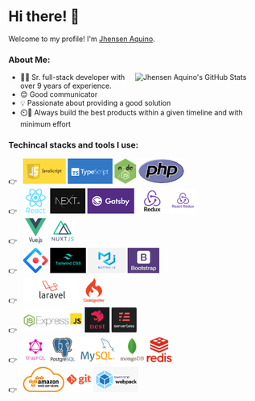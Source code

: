 # Hi there! 👋

Welcome to my profile! I'm [Jhensen Aquino](https://github.com/jhensena).

### About Me:

<img width="50%" align="right" alt="Jhensen Aquino's GitHub Stats" src="https://github-readme-stats.vercel.app/api?username=jhensena&show_icons=true&hide_border=false&title_color=ff652f&icon_color=FFE400&bg_color=09131B&text_color=ffffff&border_color=0c1a25" />

- 👨‍💻 Sr. full-stack developer with over 9 years of experience.
- 😊 Good communicator
- 💡 Passionate about providing a good solution
- ⏲️💪 Always build the best products within a given timeline and with minimum effort

### Techincal stacks and tools I use:

<div>
  <div class="skills-area">
    👉&nbsp;&nbsp;
    <img alt="JavaScript" src="assets/javascript.png" height="50px" />
    <img alt="TypeScript" src="assets/typescript.png" height="50px" />
    <img alt="Node.js" src="assets/node.jpeg" height="50px" />
    <img alt="PHP" src="assets/php.png" height="50px" />
  </div>
  <div class="skills-area">
    👉&nbsp;&nbsp;
    <img alt="React" src="assets/react.svg" height="50px" />
    <img alt="Next.js" src="assets/next.png" height="50px" />
    <img alt="Gatsby.js" src="assets/gatsby.png" height="50px" />
    <img alt="redux" src="assets/redux.png" height="50px" />
    <img alt="React-Redux" src="assets/react-redux.png" height="50px" />
  </div>
  <div class="skills-area">
    👉&nbsp;&nbsp;
    <img alt="Vue.js" src="assets/vue.svg" height="50px" />
  <img alt="Nuxt.js" src="assets/nuxt.png" height="50px" />
  </div>
  <div class="skills-area">
    👉&nbsp;&nbsp;
    <img alt="Ant" src="assets/ant.jpeg" height="50px" />
  <img alt="TailwindCSS" src="assets/tailwind.png" height="50px" />
  <img alt="MUI" src="assets/mui.png" height="50px" />
  <img alt="Bootstrap" src="assets/bootstrap.jpeg" height="50px" />
  </div>
  <div class="skills-area">
    👉&nbsp;&nbsp;
    <img alt="Laravel" src="assets/laravel.png" height="50px" />
  <img alt="codeigniter" src="assets/codeigniter.png" height="50px" />
  </div>
  <div class="skills-area">
    👉&nbsp;&nbsp;
    <img alt="Express.js" src="assets/express.jpeg" height="50px" />
  <img alt="Nest" src="assets/nest.png" height="50px" />
  <img alt="Severless" src="assets/serverless.png" height="50px" />
  </div>
  <div class="skills-area">
    👉&nbsp;&nbsp;
    <img alt="GraphQL" src="assets/graphql.png" height="50px" />
  <img alt="PostgreSQL" src="assets/postgres.jpeg" height="50px" />
  <img alt="MySQL" src="assets/mysql.png" height="50px" />
  <img alt="MongoDB" src="assets/mongo.png" height="50px" />
  <img alt="Redis" src="assets/redis.png" height="50px" />
  </div>
  <div class="skills-area">
    👉&nbsp;&nbsp;
    <img alt="AWS" src="assets/aws.png" height="50px" />
  <img alt="Git" src="assets/git.svg" height="50px" />
  <img alt="Webpack" src="assets/webpack.png" height="50px" />
  </div>
</div>